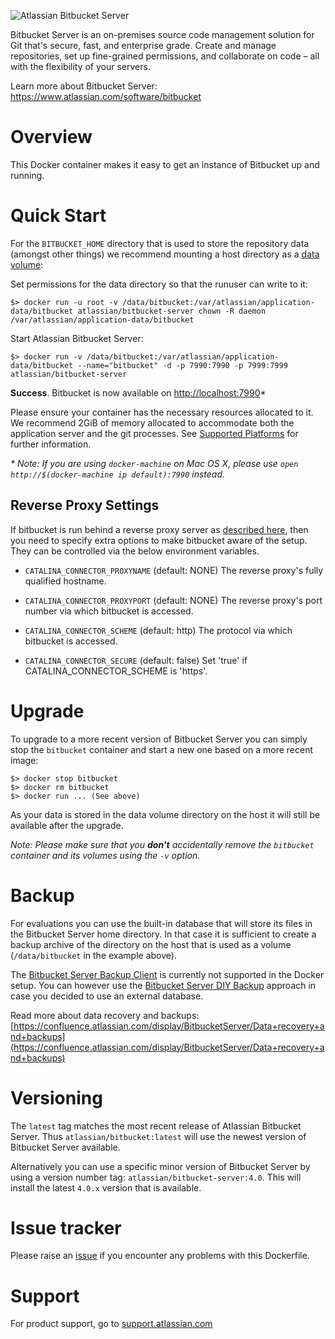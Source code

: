 ![Atlassian Bitbucket Server](https://www.atlassian.com/dam/wac/legacy/bitbucket_logo_landing.png)

Bitbucket Server is an on-premises source code management solution for Git that's secure, fast, and enterprise grade. Create and manage repositories, set up fine-grained permissions, and collaborate on code – all with the flexibility of your servers.

Learn more about Bitbucket Server: <https://www.atlassian.com/software/bitbucket>

# Overview

This Docker container makes it easy to get an instance of Bitbucket up and running.

# Quick Start

For the `BITBUCKET_HOME` directory that is used to store the repository data
(amongst other things) we recommend mounting a host directory as a [data volume](https://docs.docker.com/userguide/dockervolumes/#mount-a-host-directory-as-a-data-volume):

Set permissions for the data directory so that the runuser can write to it:

    $> docker run -u root -v /data/bitbucket:/var/atlassian/application-data/bitbucket atlassian/bitbucket-server chown -R daemon  /var/atlassian/application-data/bitbucket

Start Atlassian Bitbucket Server:

    $> docker run -v /data/bitbucket:/var/atlassian/application-data/bitbucket --name="bitbucket" -d -p 7990:7990 -p 7999:7999 atlassian/bitbucket-server

**Success**. Bitbucket is now available on [http://localhost:7990](http://localhost:7990)*

Please ensure your container has the necessary resources allocated to it.
We recommend 2GiB of memory allocated to accommodate both the application server
and the git processes.
See [Supported Platforms](https://confluence.atlassian.com/display/BitbucketServer/Supported+platforms) for further information.
    

_* Note: If you are using `docker-machine` on Mac OS X, please use `open http://$(docker-machine ip default):7990` instead._

## Reverse Proxy Settings

If bitbucket is run behind a reverse proxy server as [described here](https://confluence.atlassian.com/bitbucketserver/proxying-and-securing-bitbucket-server-776640099.html),
then you need to specify extra options to make bitbucket aware of the setup. They can be controlled via the below
environment variables.

* `CATALINA_CONNECTOR_PROXYNAME` (default: NONE)
    The reverse proxy's fully qualified hostname.

* `CATALINA_CONNECTOR_PROXYPORT` (default: NONE)
    The reverse proxy's port number via which bitbucket is accessed.

* `CATALINA_CONNECTOR_SCHEME` (default: http)
    The protocol via which bitbucket is accessed.

* `CATALINA_CONNECTOR_SECURE` (default: false)
    Set 'true' if CATALINA_CONNECTOR_SCHEME is 'https'.

# Upgrade

To upgrade to a more recent version of Bitbucket Server you can simply stop the `bitbucket`
container and start a new one based on a more recent image:

    $> docker stop bitbucket
    $> docker rm bitbucket
    $> docker run ... (See above)

As your data is stored in the data volume directory on the host it will still
be available after the upgrade.

_Note: Please make sure that you **don't** accidentally remove the `bitbucket`
container and its volumes using the `-v` option._

# Backup

For evaluations you can use the built-in database that will store its files in the Bitbucket Server home directory. In that case it is sufficient to create a backup archive of the directory on the host that is used as a volume (`/data/bitbucket` in the example above).

The [Bitbucket Server Backup Client](https://confluence.atlassian.com/display/BitbucketServer/Data+recovery+and+backups) is currently not supported in the Docker setup. You can however use the [Bitbucket Server DIY Backup](https://confluence.atlassian.com/display/BITBUCKET+SERVER/Using+Bitbucket+DIY+Backup) approach in case you decided to use an external database.

Read more about data recovery and backups: [https://confluence.atlassian.com/display/BitbucketServer/Data+recovery+and+backups](https://confluence.atlassian.com/display/BitbucketServer/Data+recovery+and+backups)

# Versioning

The `latest` tag matches the most recent release of Atlassian Bitbucket Server.
Thus `atlassian/bitbucket:latest` will use the newest version of Bitbucket Server available.

Alternatively you can use a specific minor version of Bitbucket Server by using a version number
tag: `atlassian/bitbucket-server:4.0`. This will install the latest `4.0.x` version that
is available.


# Issue tracker

Please raise an
[issue](https://bitbucket.org/atlassian/docker-atlassian-bitbucket-server/issues) if you
encounter any problems with this Dockerfile.

# Support

For product support, go to [support.atlassian.com](https://support.atlassian.com/)

